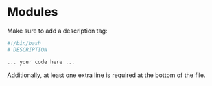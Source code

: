 # Modules

Make sure to add a description tag:

```bash
#!/bin/bash
# DESCRIPTION

... your code here ...


```

Additionally, at least one extra line is required at the bottom of the file.
